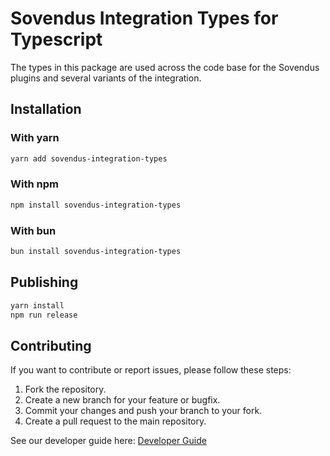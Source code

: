 # Sovendus Integration Types for Typescript

The types in this package are used across the code base for the Sovendus plugins and several variants of the integration.

## Installation

### With yarn

```bash
yarn add sovendus-integration-types
```

### With npm

```bash
npm install sovendus-integration-types
```

### With bun

```bash
bun install sovendus-integration-types
```

## Publishing

```bash
yarn install
npm run release
```

## Contributing

If you want to contribute or report issues, please follow these steps:

1. Fork the repository.
2. Create a new branch for your feature or bugfix.
3. Commit your changes and push your branch to your fork.
4. Create a pull request to the main repository.

See our developer guide here: [Developer Guide](../readme-dev.md)
